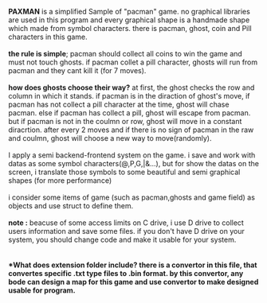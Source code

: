 <b>PAXMAN</b> is a simplified Sample of "pacman" game. no graphical libraries are used in this program and every graphical shape is a handmade shape which made from symbol characters. there is pacman, ghost, coin and Pill characters in this game.<br><br> <b>the rule is simple</b>; pacman should collect all coins to win the game and must not touch ghosts. if pacman collet a pill character, ghosts will run from pacman and they cant kill it (for 7 moves).<br><br><b>how does ghosts choose their way?</b> at first, the ghost checks the row and column in which it stands. if pacman is in the diraction of ghost's move, if pacman has not collect a pill character at the time, ghost will chase pacman. else if pacman has collect a pill, ghost will escape from pacman. but if pacman is not in the coulmn or row, ghost will move in a constant diracrtion. after every 2 moves and if there is no sign of pacman in the raw and coulmn, ghost will choose a new way to move(randomly).<br><br>I apply a semi backend-frontend system on the game. i save and work with datas as some symbol characters(@,P,G,|&...), but for show the datas on the screen, i translate those symbols to some beautiful and semi graphical shapes (for more performance)<br><br>i consider some items of game (such as pacman,ghosts and game field) as objects and use struct to define them.<br><br><b>note :</b> beacuse of some access limits on C drive, i use D drive to collect users information and save some files. if you don't have D drive on your system, you should change code and make it usable for your system.<br><br><br><b>*What does extension folder include?<b> there is a convertor in this file, that convertes specific .txt type files to .bin format. by this convertor, any bode can design a map for this game and use convertor to make designed usable for program.
